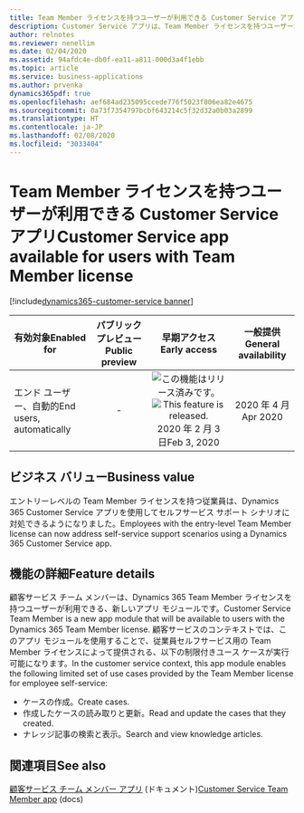 ```yaml
---
title: Team Member ライセンスを持つユーザーが利用できる Customer Service アプリ
description: Customer Service アプリは、Team Member ライセンスを持つユーザーが利用できるようになりました。
author: relnotes
ms.reviewer: nenellim
ms.date: 02/04/2020
ms.assetid: 94afdc4e-db0f-ea11-a811-000d3a4f1ebb
ms.topic: article
ms.service: business-applications
ms.author: prvenka
dynamics365pdf: true
ms.openlocfilehash: aef684ad235095ccede776f5023f806ea82e4675
ms.sourcegitcommit: 0a73f7354797bcbf643214c5f32d32a0b03a2899
ms.translationtype: HT
ms.contentlocale: ja-JP
ms.lasthandoff: 02/08/2020
ms.locfileid: "3033404"
---
```

# <a name="customer-service-app-available-for-users-with-team-member-license"></a><span data-ttu-id="ebed9-103">Team Member ライセンスを持つユーザーが利用できる Customer Service アプリ</span><span class="sxs-lookup"><span data-stu-id="ebed9-103">Customer Service app available for users with Team Member license</span></span>
[!include[dynamics365-customer-service banner](../includes/dynamics365-customer-service.md)]

| <span data-ttu-id="ebed9-104">有効対象</span><span class="sxs-lookup"><span data-stu-id="ebed9-104">Enabled for</span></span>    |  <span data-ttu-id="ebed9-105">パブリック プレビュー</span><span class="sxs-lookup"><span data-stu-id="ebed9-105">Public preview</span></span> | <span data-ttu-id="ebed9-106">早期アクセス</span><span class="sxs-lookup"><span data-stu-id="ebed9-106">Early access</span></span> | <span data-ttu-id="ebed9-107">一般提供</span><span class="sxs-lookup"><span data-stu-id="ebed9-107">General availability</span></span> | 
| ---------- | :----------: |:----------: |:----------: |
|<span data-ttu-id="ebed9-108">エンド ユーザー、自動的</span><span class="sxs-lookup"><span data-stu-id="ebed9-108">End users, automatically</span></span>|-|<span data-ttu-id="ebed9-109">![この機能はリリース済みです。](/dynamics365-release-plan/media/green-checkmark.png "この機能はリリース済みです。")</span><span class="sxs-lookup"><span data-stu-id="ebed9-109">![This feature is released.](/dynamics365-release-plan/media/green-checkmark.png "This feature is released.")</span></span> <span data-ttu-id="ebed9-110">2020 年 2 月 3 日</span><span class="sxs-lookup"><span data-stu-id="ebed9-110">Feb 3, 2020</span></span>| <span data-ttu-id="ebed9-111">2020 年 4 月</span><span class="sxs-lookup"><span data-stu-id="ebed9-111">Apr 2020</span></span>|


## <a name="business-value"></a><span data-ttu-id="ebed9-112">ビジネス バリュー</span><span class="sxs-lookup"><span data-stu-id="ebed9-112">Business value</span></span>
<!-- bv start -->
<span data-ttu-id="ebed9-113">エントリーレベルの Team Member ライセンスを持つ従業員は、Dynamics 365 Customer Service アプリを使用してセルフサービス サポート シナリオに対処できるようになりました。</span><span class="sxs-lookup"><span data-stu-id="ebed9-113">Employees with the entry-level Team Member license can now address self-service support scenarios using a Dynamics 365 Customer Service app.</span></span>
<!-- bv end -->



## <a name="feature-details"></a><span data-ttu-id="ebed9-114">機能の詳細</span><span class="sxs-lookup"><span data-stu-id="ebed9-114">Feature details</span></span>
<!--feature detail start -->
<span data-ttu-id="ebed9-115">顧客サービス チーム メンバーは、Dynamics 365 Team Member ライセンスを持つユーザーが利用できる、新しいアプリ モジュールです。</span><span class="sxs-lookup"><span data-stu-id="ebed9-115">Customer Service Team Member is a new app module that will be available to users with the Dynamics 365 Team Member license.</span></span> <span data-ttu-id="ebed9-116">顧客サービスのコンテキストでは、このアプリ モジュールを使用することで、従業員セルフサービス用の Team Member ライセンスによって提供される、以下の制限付きユース ケースが実行可能になります。</span><span class="sxs-lookup"><span data-stu-id="ebed9-116">In the customer service context, this app module enables the following limited set of use cases provided by the Team Member license for employee self-service:</span></span>

- <span data-ttu-id="ebed9-117">ケースの作成。</span><span class="sxs-lookup"><span data-stu-id="ebed9-117">Create cases.</span></span>
- <span data-ttu-id="ebed9-118">作成したケースの読み取りと更新。</span><span class="sxs-lookup"><span data-stu-id="ebed9-118">Read and update the cases that they created.</span></span>
- <span data-ttu-id="ebed9-119">ナレッジ記事の検索と表示。</span><span class="sxs-lookup"><span data-stu-id="ebed9-119">Search and view knowledge articles.</span></span>
<!--feature detail end -->










## <a name="see-also"></a><span data-ttu-id="ebed9-120">関連項目</span><span class="sxs-lookup"><span data-stu-id="ebed9-120">See also</span></span>

<span data-ttu-id="ebed9-121">[顧客サービス チーム メンバー アプリ](https://docs.microsoft.com/dynamics365/customer-service/customer-service-team-member) (ドキュメント)</span><span class="sxs-lookup"><span data-stu-id="ebed9-121">[Customer Service Team Member app](https://docs.microsoft.com/dynamics365/customer-service/customer-service-team-member) (docs)</span></span>

